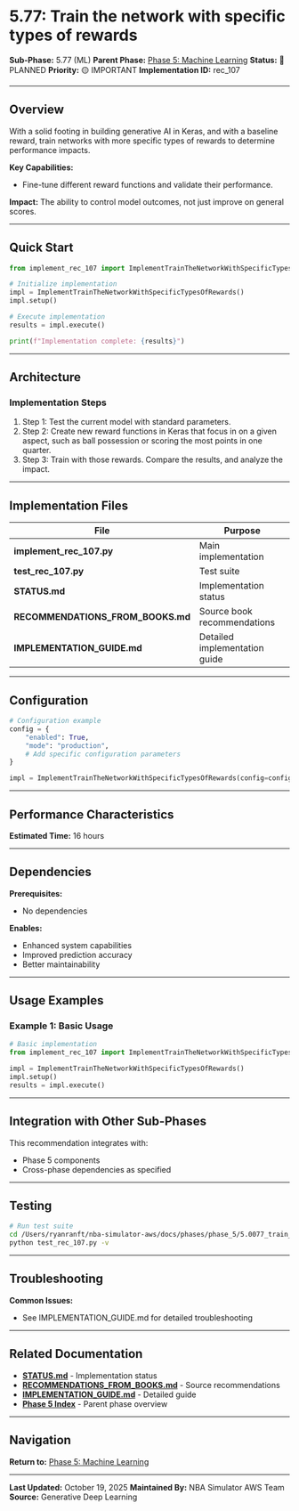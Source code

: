 # 5.77: Train the network with specific types of rewards

**Sub-Phase:** 5.77 (ML)
**Parent Phase:** [Phase 5: Machine Learning](../PHASE_5_INDEX.md)
**Status:** 🔵 PLANNED
**Priority:** 🟡 IMPORTANT
**Implementation ID:** rec_107

---

## Overview

With a solid footing in building generative AI in Keras, and with a baseline reward, train networks with more specific types of rewards to determine performance impacts.

**Key Capabilities:**
- Fine-tune different reward functions and validate their performance.

**Impact:**
The ability to control model outcomes, not just improve on general scores.

---

## Quick Start

```python
from implement_rec_107 import ImplementTrainTheNetworkWithSpecificTypesOfRewards

# Initialize implementation
impl = ImplementTrainTheNetworkWithSpecificTypesOfRewards()
impl.setup()

# Execute implementation
results = impl.execute()

print(f"Implementation complete: {results}")
```

---

## Architecture

### Implementation Steps

1. Step 1: Test the current model with standard parameters.
2. Step 2: Create new reward functions in Keras that focus in on a given aspect, such as ball possession or scoring the most points in one quarter.
3. Step 3: Train with those rewards. Compare the results, and analyze the impact.

---

## Implementation Files

| File | Purpose |
|------|---------|
| **implement_rec_107.py** | Main implementation |
| **test_rec_107.py** | Test suite |
| **STATUS.md** | Implementation status |
| **RECOMMENDATIONS_FROM_BOOKS.md** | Source book recommendations |
| **IMPLEMENTATION_GUIDE.md** | Detailed implementation guide |

---

## Configuration

```python
# Configuration example
config = {
    "enabled": True,
    "mode": "production",
    # Add specific configuration parameters
}

impl = ImplementTrainTheNetworkWithSpecificTypesOfRewards(config=config)
```

---

## Performance Characteristics

**Estimated Time:** 16 hours

---

## Dependencies

**Prerequisites:**
- No dependencies

**Enables:**
- Enhanced system capabilities
- Improved prediction accuracy
- Better maintainability

---

## Usage Examples

### Example 1: Basic Usage

```python
# Basic implementation
from implement_rec_107 import ImplementTrainTheNetworkWithSpecificTypesOfRewards

impl = ImplementTrainTheNetworkWithSpecificTypesOfRewards()
impl.setup()
results = impl.execute()
```

---

## Integration with Other Sub-Phases

This recommendation integrates with:
- Phase 5 components
- Cross-phase dependencies as specified

---

## Testing

```bash
# Run test suite
cd /Users/ryanranft/nba-simulator-aws/docs/phases/phase_5/5.0077_train_the_network_with_specific_types_of_rewards
python test_rec_107.py -v
```

---

## Troubleshooting

**Common Issues:**
- See IMPLEMENTATION_GUIDE.md for detailed troubleshooting

---

## Related Documentation

- **[STATUS.md](STATUS.md)** - Implementation status
- **[RECOMMENDATIONS_FROM_BOOKS.md](RECOMMENDATIONS_FROM_BOOKS.md)** - Source recommendations
- **[IMPLEMENTATION_GUIDE.md](IMPLEMENTATION_GUIDE.md)** - Detailed guide
- **[Phase 5 Index](../PHASE_5_INDEX.md)** - Parent phase overview

---

## Navigation

**Return to:** [Phase 5: Machine Learning](../PHASE_5_INDEX.md)

---

**Last Updated:** October 19, 2025
**Maintained By:** NBA Simulator AWS Team
**Source:** Generative Deep Learning
